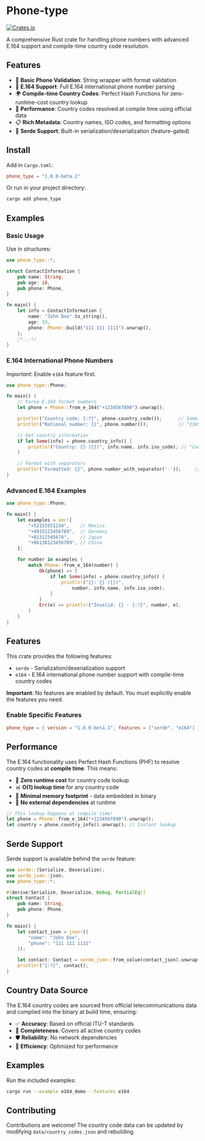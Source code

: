 # Phone-type

[![Crates.io](https://shields.io/crates/v/phone_type.svg)](https://crates.io/crates/phone_type)

A comprehensive Rust crate for handling phone numbers with advanced E.164 support and compile-time country code resolution.

## Features

- 🔢 **Basic Phone Validation**: String wrapper with format validation
- 📱 **E.164 Support**: Full E.164 international phone number parsing
- 🌍 **Compile-time Country Codes**: Perfect Hash Functions for zero-runtime-cost country lookup
- 🚀 **Performance**: Country codes resolved at compile time using official data
- 📋 **Rich Metadata**: Country names, ISO codes, and formatting options
- 🔧 **Serde Support**: Built-in serialization/deserialization (feature-gated)

## Install

Add in `Cargo.toml`:

```toml
phone_type = "1.0.0-beta.1"
```

Or run in your project directory:

```bash
cargo add phone_type
```

## Examples

### Basic Usage

Use in structures:

```rust
use phone_type::*;

struct ContactInformation {
    pub name: String,
    pub age: i8,
    pub phone: Phone,
}

fn main() {
    let info = ContactInformation {
        name: "John Doe".to_string(),
        age: 33,
        phone: Phone::build("111 111 1111").unwrap(),
    };
    /*...*/
}
```

### E.164 International Phone Numbers
*Important*: Enable `e164` feature first.

```rust
use phone_type::Phone;

fn main() {
    // Parse E.164 format numbers
    let phone = Phone::from_e_164("+1234567890").unwrap();

    println!("Country code: {:?}", phone.country_code());      // Some("1")
    println!("National number: {}", phone.number());           // "234567890"

    // Get country information
    if let Some(info) = phone.country_info() {
        println!("Country: {} ({})", info.name, info.iso_code); // "Canada (CA)"
    }

    // Format with separators
    println!("Formatted: {}", phone.number_with_separator('-'));     // "234-567-890"
}
```

### Advanced E.164 Examples

```rust
use phone_type::Phone;

fn main() {
    let examples = vec![
        "+52155551234",    // Mexico
        "+4915123456789",  // Germany
        "+81312345678",    // Japan
        "+86138123456789", // China
    ];

    for number in examples {
        match Phone::from_e_164(number) {
            Ok(phone) => {
                if let Some(info) = phone.country_info() {
                    println!("{}: {} ({})",
                        number, info.name, info.iso_code);
                }
            }
            Err(e) => println!("Invalid: {} - {:?}", number, e),
        }
    }
}
```

## Features

This crate provides the following features:

- `serde` - Serialization/deserialization support
- `e164` - E.164 international phone number support with compile-time country codes

**Important**: No features are enabled by default. You must explicitly enable the features you need.

### Enable Specific Features

```toml
phone_type = { version = "1.0.0-beta.1", features = ["serde", "e164"] }
```

## Performance

The E.164 functionality uses Perfect Hash Functions (PHF) to resolve country codes at **compile time**. This means:

- 🚀 **Zero runtime cost** for country code lookup
- 📊 **O(1) lookup time** for any country code
- 💾 **Minimal memory footprint** - data embedded in binary
- 🔄 **No external dependencies** at runtime

```rust
// This lookup happens at compile time!
let phone = Phone::from_e_164("+1234567890").unwrap();
let country = phone.country_info().unwrap(); // Instant lookup
```

## Serde Support

Serde support is available behind the `serde` feature:

```rust
use serde::{Serialize, Deserialize};
use serde_json::json;
use phone_type::*;

#[derive(Serialize, Deserialize, Debug, PartialEq)]
struct Contact {
    pub name: String,
    pub phone: Phone,
}

fn main() {
    let contact_json = json!({
        "name": "John Doe",
        "phone": "111 111 1111"
    });

    let contact: Contact = serde_json::from_value(contact_json).unwrap();
    println!("{:?}", contact);
}
```

## Country Data Source

The E.164 country codes are sourced from official telecommunications data and compiled into the binary at build time, ensuring:

- ✅ **Accuracy**: Based on official ITU-T standards
- 🔄 **Completeness**: Covers all active country codes
- 🛡️ **Reliability**: No network dependencies
- 🎯 **Efficiency**: Optimized for performance

## Examples

Run the included examples:

```bash
cargo run --example e164_demo --features e164
```

## Contributing

Contributions are welcome! The country code data can be updated by modifying `data/country_codes.json` and rebuilding.
